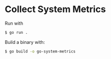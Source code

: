 # Collect System Metrics

Run with 

```bash
$ go run .
```

Build a binary with:

```bash
$ go build -o go-system-metrics
```

